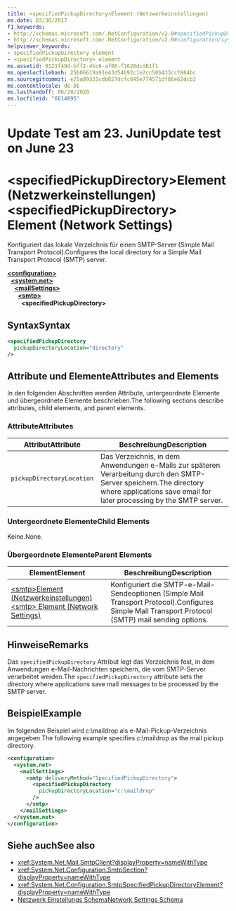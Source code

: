 ```yaml
---
title: <specifiedPickupDirectory>Element (Netzwerkeinstellungen)
ms.date: 03/30/2017
f1_keywords:
- http://schemas.microsoft.com/.NetConfiguration/v2.0#specifiedPickupDirectory
- http://schemas.microsoft.com/.NetConfiguration/v2.0#configuration/system.net/mailSettings/smtp/specifiedPickupDirectory
helpviewer_keywords:
- specifiedPickupDirectory element
- <specifiedPickupDirectory> element
ms.assetid: 0121f49d-bff2-4bc6-af06-f1628dcd61f1
ms.openlocfilehash: 25b06619a91e43d54b92c1e2cc50b433ccf864bc
ms.sourcegitcommit: e25a89331cdb027dcfc845e774571df86e62dcb2
ms.contentlocale: de-DE
ms.lasthandoff: 06/28/2020
ms.locfileid: "6614895"
---
```

# <a name="update-test-on-june-23"></a><span data-ttu-id="f7c3c-102">Update Test am 23. Juni</span><span class="sxs-lookup"><span data-stu-id="f7c3c-102">Update test on June 23</span></span>
  
# <a name="specifiedpickupdirectory-element-network-settings"></a><span data-ttu-id="f7c3c-103">\<specifiedPickupDirectory>Element (Netzwerkeinstellungen)</span><span class="sxs-lookup"><span data-stu-id="f7c3c-103">\<specifiedPickupDirectory> Element (Network Settings)</span></span>
<span data-ttu-id="f7c3c-104">Konfiguriert das lokale Verzeichnis für einen SMTP-Server (Simple Mail Transport Protocol).</span><span class="sxs-lookup"><span data-stu-id="f7c3c-104">Configures the local directory for a Simple Mail Transport Protocol (SMTP) server.</span></span>  
  
[**\<configuration>**](../configuration-element.md)\
&nbsp;&nbsp;[**\<system.net>**](system-net-element-network-settings.md)\
&nbsp;&nbsp;&nbsp;&nbsp;[**\<mailSettings>**](mailsettings-element-network-settings.md)\
&nbsp;&nbsp;&nbsp;&nbsp;&nbsp;&nbsp;[**\<smtp>**](smtp-element-network-settings.md)\
&nbsp;&nbsp;&nbsp;&nbsp;&nbsp;&nbsp;&nbsp;&nbsp;**\<specifiedPickupDirectory>**  
  
## <a name="syntax"></a><span data-ttu-id="f7c3c-105">Syntax</span><span class="sxs-lookup"><span data-stu-id="f7c3c-105">Syntax</span></span>  
  
```xml  
<specifiedPickupDirectory  
  pickupDirectoryLocation="directory"
/>  
```  
  
## <a name="attributes-and-elements"></a><span data-ttu-id="f7c3c-106">Attribute und Elemente</span><span class="sxs-lookup"><span data-stu-id="f7c3c-106">Attributes and Elements</span></span>  
 <span data-ttu-id="f7c3c-107">In den folgenden Abschnitten werden Attribute, untergeordnete Elemente und übergeordnete Elemente beschrieben.</span><span class="sxs-lookup"><span data-stu-id="f7c3c-107">The following sections describe attributes, child elements, and parent elements.</span></span>  
  
### <a name="attributes"></a><span data-ttu-id="f7c3c-108">Attribute</span><span class="sxs-lookup"><span data-stu-id="f7c3c-108">Attributes</span></span>  
  
|<span data-ttu-id="f7c3c-109">Attribut</span><span class="sxs-lookup"><span data-stu-id="f7c3c-109">Attribute</span></span>|<span data-ttu-id="f7c3c-110">Beschreibung</span><span class="sxs-lookup"><span data-stu-id="f7c3c-110">Description</span></span>|  
|---------------|-----------------|  
|`pickupDirectoryLocation`|<span data-ttu-id="f7c3c-111">Das Verzeichnis, in dem Anwendungen e-Mails zur späteren Verarbeitung durch den SMTP-Server speichern.</span><span class="sxs-lookup"><span data-stu-id="f7c3c-111">The directory where applications save email for later processing by the SMTP server.</span></span>|  
  
### <a name="child-elements"></a><span data-ttu-id="f7c3c-112">Untergeordnete Elemente</span><span class="sxs-lookup"><span data-stu-id="f7c3c-112">Child Elements</span></span>  
 <span data-ttu-id="f7c3c-113">Keine.</span><span class="sxs-lookup"><span data-stu-id="f7c3c-113">None.</span></span>  
  
### <a name="parent-elements"></a><span data-ttu-id="f7c3c-114">Übergeordnete Elemente</span><span class="sxs-lookup"><span data-stu-id="f7c3c-114">Parent Elements</span></span>  
  
|<span data-ttu-id="f7c3c-115">Element</span><span class="sxs-lookup"><span data-stu-id="f7c3c-115">Element</span></span>|<span data-ttu-id="f7c3c-116">Beschreibung</span><span class="sxs-lookup"><span data-stu-id="f7c3c-116">Description</span></span>|  
|-------------|-----------------|  
|[<span data-ttu-id="f7c3c-117">\<smtp>Element (Netzwerkeinstellungen)</span><span class="sxs-lookup"><span data-stu-id="f7c3c-117">\<smtp> Element (Network Settings)</span></span>](smtp-element-network-settings.md)|<span data-ttu-id="f7c3c-118">Konfiguriert die SMTP-e-Mail-Sendeoptionen (Simple Mail Transport Protocol).</span><span class="sxs-lookup"><span data-stu-id="f7c3c-118">Configures Simple Mail Transport Protocol (SMTP) mail sending options.</span></span>|  
  
## <a name="remarks"></a><span data-ttu-id="f7c3c-119">Hinweise</span><span class="sxs-lookup"><span data-stu-id="f7c3c-119">Remarks</span></span>  
 <span data-ttu-id="f7c3c-120">Das `specifiedPickupDirectory` Attribut legt das Verzeichnis fest, in dem Anwendungen e-Mail-Nachrichten speichern, die vom SMTP-Server verarbeitet werden.</span><span class="sxs-lookup"><span data-stu-id="f7c3c-120">The `specifiedPickupDirectory` attribute sets the directory where applications save mail messages to be processed by the SMTP server.</span></span>  
  
## <a name="example"></a><span data-ttu-id="f7c3c-121">Beispiel</span><span class="sxs-lookup"><span data-stu-id="f7c3c-121">Example</span></span>  
 <span data-ttu-id="f7c3c-122">Im folgenden Beispiel wird c:\maildrop als e-Mail-Pickup-Verzeichnis angegeben.</span><span class="sxs-lookup"><span data-stu-id="f7c3c-122">The following example specifies c:\maildrop as the mail pickup directory.</span></span>  
  
```xml  
<configuration>  
  <system.net>  
    <mailSettings>  
      <smtp deliveryMethod="SpecifiedPickupDirectory">  
        <specifiedPickupDirectory  
          pickupDirectoryLocation="c:\maildrop"  
        />  
      </smtp>  
    </mailSettings>  
  </system.net>  
</configuration>  
```  
  
## <a name="see-also"></a><span data-ttu-id="f7c3c-123">Siehe auch</span><span class="sxs-lookup"><span data-stu-id="f7c3c-123">See also</span></span>

- <xref:System.Net.Mail.SmtpClient?displayProperty=nameWithType>
- <xref:System.Net.Configuration.SmtpSection?displayProperty=nameWithType>
- <xref:System.Net.Configuration.SmtpSpecifiedPickupDirectoryElement?displayProperty=nameWithType>
- [<span data-ttu-id="f7c3c-124">Netzwerk Einstellungs Schema</span><span class="sxs-lookup"><span data-stu-id="f7c3c-124">Network Settings Schema</span></span>](index.md)
